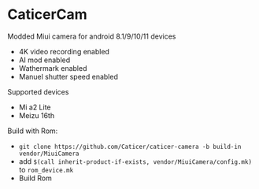 # CaticerCam
 Modded Miui camera for android 8.1/9/10/11 devices
 - 4K video recording enabled
 - AI mod enabled
 - Wathermark enabled
 - Manuel shutter speed enabled

Supported devices
* Mi a2 Lite
* Meizu 16th

Build with Rom:
- `git clone https://github.com/Caticer/caticer-camera -b build-in vendor/MiuiCamera`
- add `$(call inherit-product-if-exists, vendor/MiuiCamera/config.mk)` to `rom_device.mk`
- Build Rom
